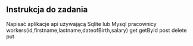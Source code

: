 ## Instrukcja do zadania
Napisać aplikacje api używającą Sqlite lub Mysql
pracownicy
workers(id,firstname,lastname,dateofBirth,salary)
get getById post delete put